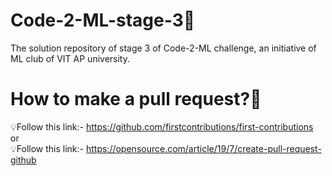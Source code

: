 # Code-2-ML-stage-3🎯
The solution repository of stage 3 of Code-2-ML challenge, an initiative of ML club of VIT AP university.

# How to make a pull request?🤔<br>
💡Follow this link:- https://github.com/firstcontributions/first-contributions<br>
or<br>
💡Follow this link:- https://opensource.com/article/19/7/create-pull-request-github
